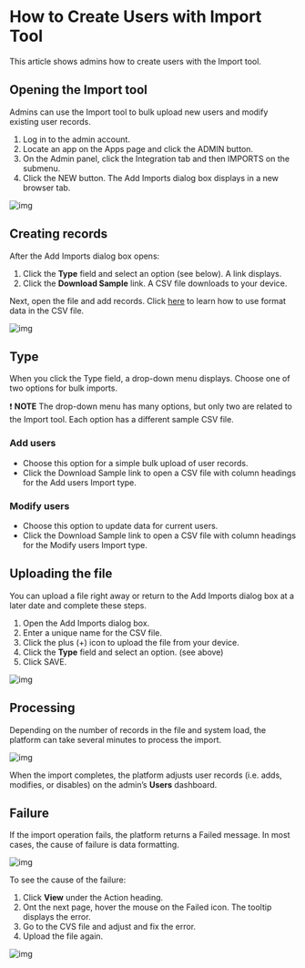 # How to Create Users with Import Tool

This article shows admins how to create users with the Import tool.

## Opening the Import tool

Admins can use the Import tool to bulk upload new users and modify existing user records.

1. Log in to the admin account.
2. Locate an app on the Apps page and click the ADMIN button.
3. On the Admin panel, click the Integration tab and then IMPORTS on the submenu.
4. Click the NEW button. The Add Imports dialog box displays in a new browser tab.

![img](/images/import-3.png)

## Creating records

After the Add Imports dialog box opens:

1. Click the **Type** field and select an option (see below). A link displays.
2. Click the **Download Sample** link. A CSV file downloads to your device.

Next, open the file and add records. Click <a href="docs/how-to-format-csv-data" target="_blank">here</a> to learn how to use format data in the CSV file.

![img](/images/import-4.png)

## Type

When you click the Type field, a drop-down menu displays. Choose one of two options for bulk imports.

:exclamation: **NOTE** The drop-down menu has many options, but only two are related to the Import tool. Each option has a different sample CSV file.

### Add users

- Choose this option for a simple bulk upload of user records.
- Click the Download Sample link to open a CSV file with column headings for the Add users Import type.

### Modify users

- Choose this option to update data for current users.
- Click the Download Sample link to open a CSV file with column headings for the Modify users Import type.

## Uploading the file

You can upload a file right away or return to the Add Imports dialog box at a later date and complete these steps.

1. Open the Add Imports dialog box.
2. Enter a unique name for the CSV file.
3. Click the plus (+) icon to upload the file from your device.
4. Click the **Type** field and select an option. (see above)
5. Click SAVE.

![img](/images/import-5.png)

## Processing

Depending on the number of records in the file and system load, the platform can take several minutes to process the import.

![img](/images/import-6.png)

When the import completes, the platform adjusts user records (i.e. adds, modifies, or disables) on the admin’s **Users** dashboard.

## Failure

If the import operation fails, the platform returns a Failed message. In most cases, the cause of failure is data formatting.

![img](/images/import-7.png)

To see the cause of the failure:

1. Click **View** under the Action heading.
2. Ont the next page, hover the mouse on the Failed icon. The tooltip displays the error.
3. Go to the CVS file and adjust and fix the error.
4. Upload the file again.

![img](/images/import-8.png)
